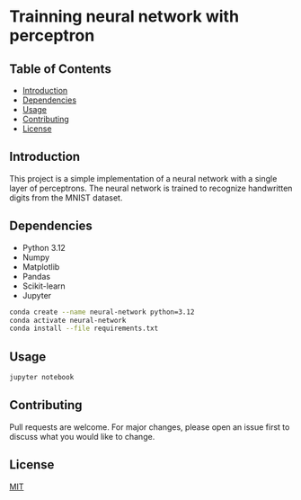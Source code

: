 # Trainning neural network with perceptron

## Table of Contents
- [Introduction](#introduction)
- [Dependencies](#dependencies)
- [Usage](#usage)
- [Contributing](#contributing)
- [License](#license)

## Introduction
This project is a simple implementation of a neural network with a single layer of perceptrons. The neural network is trained to recognize handwritten digits from the MNIST dataset.

## Dependencies
- Python 3.12
- Numpy
- Matplotlib
- Pandas
- Scikit-learn
- Jupyter

```bash
conda create --name neural-network python=3.12
conda activate neural-network
conda install --file requirements.txt
```

## Usage
```bash
jupyter notebook
```

## Contributing
Pull requests are welcome. For major changes, please open an issue first to discuss what you would like to change.

## License
[MIT](https://choosealicense.com/licenses/mit/)